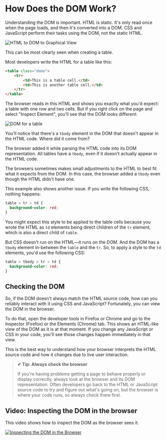 # How Does the DOM Work?

Understanding the DOM is important. HTML is static. It's only read once when the page loads, and then it's converted into a DOM. CSS and JavaScript perform their tasks using the DOM, not the static HTML.

![HTML to DOM to Graphical View](https://user-images.githubusercontent.com/94882786/176943907-dbfbbebb-6881-4c17-8724-9d342e305128.svg)

This can be most clearly seen when creating a table.

Most developers write the HTML for a table like this:

```html
<table class="demo">
    <tr>
        <td>This is a table cell.</td>
        <td>This is another table cell.</td>
    </tr>
</table>
```

The browser reads in this HTML and shows you exactly what you'd expect: a table with one row and two cells. But if you right click on the page and select "Inspect Element", you'll see that the DOM looks different:

![DOM for a table](https://user-images.githubusercontent.com/94882786/176943940-e0ddcaaf-aec9-4f99-bb42-32075cf2d6c7.png)

You'll notice that there's a `tbody` element in the DOM that doesn't appear in the HTML code. Where did it come from?

The browser added it while parsing the HTML code into its DOM representation. All tables have a `tbody`, even if it doesn't actually appear in the HTML code.

The browsers sometimes makes small adjustments to the HTML to best fit what it expects from the DOM. In this case, the browser added a `tbody` even though the HTML didn't have one.

This example also shows another issue. If you write the following CSS, nothing happens:

```css
table > tr > td {
  background-color: red;
}
```

You might expect this style to be applied to the table cells because you wrote the HTML as `td` elements being direct children of the `tr` element, which is also a direct child of `table`.

But CSS doesn't run on the HTML—it runs on the _DOM_. And the DOM has a `tbody` element in-between the `table` and the `tr`. So, to apply a style to the `td` elements, you'd use the following CSS:

```css
table > tbody > tr > td {
  background-color: red;
}
```

## Checking the DOM

So, if the DOM doesn't always match the HTML source code, how can you reliably interact with it using CSS and JavaScript? Fortunately, you can view the DOM in the browser.

To do that, open the developer tools in Firefox or Chrome and go to the Inspector (Firefox) or the Elements (Chrome) tab. This shows an HTML-like view of the DOM as it is at that moment. If you change any JavaScript or CSS in your code, you'll see those changes happen immediately in that view.

This is the best way to understand how your browser interprets the HTML source code and how it changes due to live user interaction.

>**✔ Tip: Always check the browser**
>
>If you're having problems getting a page to behave properly or display correctly, always look at the browser and its DOM representation. Often developers go back to the HTML or JavaScript source code to try and figure out what's going on, but the browser is where your code runs, so always check there first.

## Video: Inspecting the DOM in the browser

This video shows how to inspect the DOM as the browser sees it.

[![Inspecting the DOM in the Browser](https://img.youtube.com/vi/r0IIW4-11T4/0.jpg)](https://www.youtube.com/watch?v=r0IIW4-11T4)
